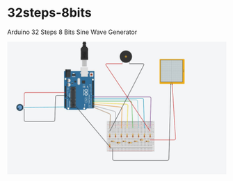 # 32steps-8bits
Arduino 32 Steps 8 Bits Sine Wave Generator

<img src="https://github.com/unixfool/32steps-8bits/blob/main/32%20Steps%208%20Bit%20Sine%20Wave%20Generator.JPG">
